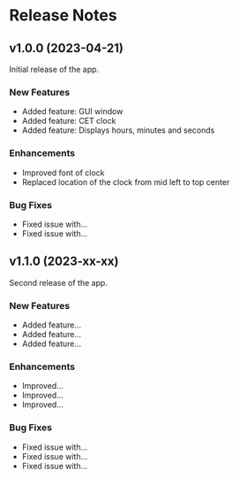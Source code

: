 # Release Notes

## v1.0.0 (2023-04-21)

Initial release of the app.

### New Features

- Added feature: GUI window
- Added feature: CET clock
- Added feature: Displays hours, minutes and seconds

### Enhancements

- Improved font of clock
- Replaced location of the clock from mid left to top center

### Bug Fixes

- Fixed issue with...
- Fixed issue with...

## v1.1.0 (2023-xx-xx)

Second release of the app.

### New Features

- Added feature...
- Added feature...
- Added feature...

### Enhancements

- Improved...
- Improved...
- Improved...

### Bug Fixes

- Fixed issue with...
- Fixed issue with...
- Fixed issue with...
